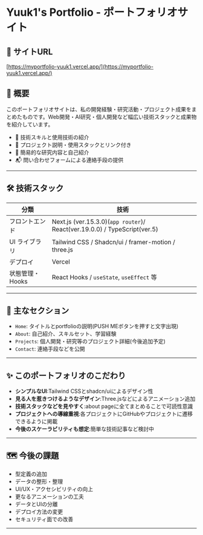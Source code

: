 # Yuuk1's Portfolio - ポートフォリオサイト

## 🔗 サイトURL

[https://myportfolio-yuuk1.vercel.app/](https://myportfolio-yuuk1.vercel.app/)

## 📌 概要

このポートフォリオサイトは、私の開発経験・研究活動・プロジェクト成果をまとめたものです。Web開発・AI研究・個人開発など幅広い技術スタックと成果物を紹介しています。

- 🔧 技術スキルと使用技術の紹介
- 💼 プロジェクト説明・使用スタックとリンク付き
- 📄 簡易的な研究内容と自己紹介
- 📬 問い合わせフォームによる連絡手段の提供

---

## 🛠 技術スタック

| 分類            | 技術                                                                      |
| --------------- | ------------------------------------------------------------------------- |
| フロントエンド  | Next.js (ver.15.3.0)(`app router`)/ React(ver.19.0.0) / TypeScript(ver.5) |
| UI ライブラリ   | Tailwind CSS / Shadcn/ui / framer-motion / three.js                       |
| デプロイ        | Vercel                                                                    |
| 状態管理・Hooks | React Hooks / `useState`, `useEffect` 等                                  |

---

## 🎯 主なセクション

- `Home`: タイトルとportfolioの説明(PUSH MEボタンを押すと文字出現)
- `About`: 自己紹介、スキルセット、学習経験
- `Projects`: 個人開発・研究等のプロジェクト詳細(今後追加予定)
- `Contact`: 連絡手段などを公開

---

## ✨ このポートフォリオのこだわり

- **シンプルなUI**:Tailwind CSSとshadcn/uiによるデザイン性
- **見る人を惹きつけるようなデザイン**:Three.jsなどによるアニメーション追加
- **技術スタックなどを見やすく**:about pageに全てまとめることで可読性意識
- **プロジェクトへの導線重視**:各プロジェクトにGitHubやプロジェクトに遷移できるように掲載
- **今後のスケーラビリティも想定**:簡単な技術記事など検討中

---

## 🗺 今後の課題

- 型定義の追加
- データの整形・整理
- UI/UX・アクセシビリティの向上
- 更なるアニメーションの工夫
- データとUIの分離
- デプロイ方法の変更
- セキュリティ面での改善

---
